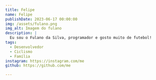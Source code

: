 ```yaml
---
title: Felipe
name: Felipe
publishDate: 2023-06-17 00:00:00
img: /assets/fulano.png
img_alt: Imagem do fulano
description: |
  Eu sou o Fulano da Silva, programador e gosto muito de futebol!
tags:
  - Desenvolvedor
  - Ciclismo
  - Família
instagram: https://instagram.com/me
github: https://github.com/me

---
```

